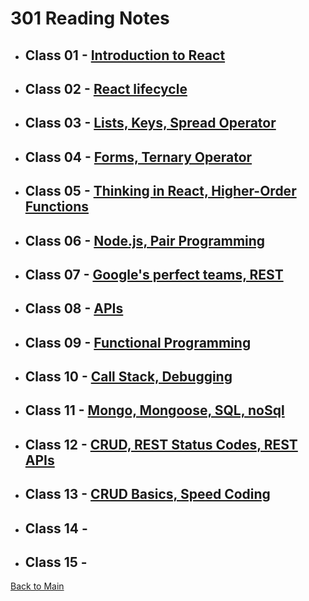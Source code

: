 # 301 Reading Notes

* ## Class 01 - [Introduction to React](Class-01.md)

* ## Class 02 - [React lifecycle](Class-02.md)

* ## Class 03 - [Lists, Keys, Spread Operator](Class-03.md)

* ## Class 04 - [Forms, Ternary Operator](Class-04.md)

* ## Class 05 - [Thinking in React, Higher-Order Functions](Class-05.md)

* ## Class 06 - [Node.js, Pair Programming](Class-06.md)

* ## Class 07 - [Google's perfect teams, REST](Class-07.md)

* ## Class 08 - [APIs](Class-08.md)

* ## Class 09 - [Functional Programming](Class-09.md)

* ## Class 10 - [Call Stack, Debugging](Class-10.md)

* ## Class 11 - [Mongo, Mongoose, SQL, noSql](Class-11.md)

* ## Class 12 - [CRUD, REST Status Codes, REST APIs](Class-12.md)

* ## Class 13 - [CRUD Basics, Speed Coding](Class-13.md)

* ## Class 14 - [](Class-14.md)

* ## Class 15 - [](Class-15.md)

[Back to Main](/reading-notes)
